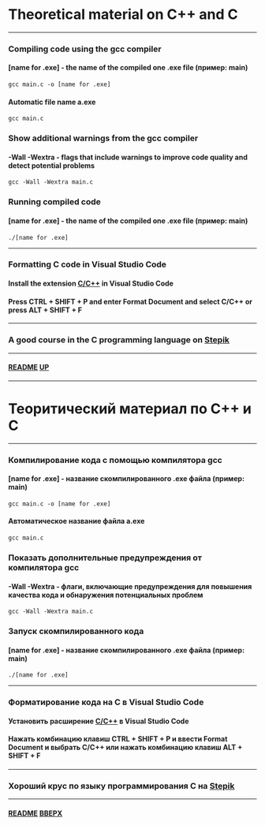 # Theoretical material on C++ and C
<a name="up"></a>

---

### Compiling code using the gcc compiler
#### [name for .exe] - the name of the compiled one .exe file (пример: main)
```commandline
gcc main.c -o [name for .exe]
```
#### Automatic file name a.exe
```commandline
gcc main.c
```

### Show additional warnings from the gcc compiler
#### -Wall -Wextra - flags that include warnings to improve code quality and detect potential problems
```commandline
gcc -Wall -Wextra main.c
```

### Running compiled code
#### [name for .exe] - the name of the compiled one .exe file (пример: main)
```commandline
./[name for .exe]
```

---

### Formatting C code in Visual Studio Code
#### Install the extension [C/C++](https://marketplace.visualstudio.com/items?itemName=ms-vscode.cpptools) in Visual Studio Code
#### Press CTRL + SHIFT + P and enter Format Document and select C/C++ or press ALT + SHIFT + F

---

### A good course in the C programming language on [Stepik](https://stepik.org/course/57680/info)

---

#### [README](README.md) [UP](#up)

---

# Теоритический материал по C++ и C
<a name="вверх"></a>

---

### Компилирование кода с помощью компилятора gcc
#### [name for .exe] - название скомпилированного .exe файла (пример: main)
```commandline
gcc main.c -o [name for .exe]
```
#### Автоматическое название файла a.exe
```commandline
gcc main.c
```

### Показать дополнительные предупреждения от компилятора gcc
#### -Wall -Wextra - флаги, включающие предупреждения для повышения качества кода и обнаружения потенциальных проблем
```commandline
gcc -Wall -Wextra main.c
```

### Запуск скомпилированного кода 
#### [name for .exe] - название скомпилированного .exe файла (пример: main)
```commandline
./[name for .exe]
```

---

### Форматирование кода на C в Visual Studio Code
#### Установить расширение [C/C++](https://marketplace.visualstudio.com/items?itemName=ms-vscode.cpptools) в Visual Studio Code
#### Нажать комбинацию клавиш CTRL + SHIFT + P и ввести Format Document и выбрать C/C++ или нажать комбинацию клавиш ALT + SHIFT + F

---

### Хороший крус по языку программирования C на [Stepik](https://stepik.org/course/57680/info)

---

#### [README](README.md) [ВВЕРХ](#вверх)


